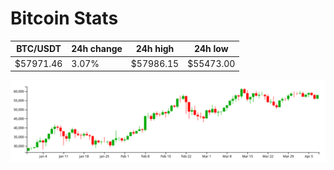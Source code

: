 # Bitcoin Stats

BTC/USDT|24h change|24h high|24h low|
|---|---|---|---|
|$57971.46|3.07%|$57986.15|$55473.00|

<img src="./chart.svg">
